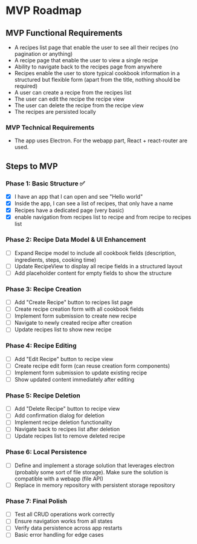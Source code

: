 # MVP Roadmap

## MVP Functional Requirements
- A recipes list page that enable the user to see all their recipes (no pagination or anything)
- A recipe page that enable the user to view a single recipe
- Ability to navigate back to the recipes page from anywhere
- Recipes enable the user to store typical cookbook information in a structured but flexible form (apart from the title, nothing should be required)
- A user can create a recipe from the recipes list
- The user can edit the recipe the recipe view
- The user can delete the recipe from the recipe view
- The recipes are persisted locally
### MVP Technical Requirements
- The app uses Electron. For the webapp part, React + react-router are used.

## Steps to MVP

### Phase 1: Basic Structure ✅
- [x] I have an app that I can open and see "Hello world"
- [x] Inside the app, I can see a list of recipes, that only have a name
- [x] Recipes have a dedicated page (very basic)
- [x] enable navigation from recipes list to recipe and from recipe to recipes list

### Phase 2: Recipe Data Model & UI Enhancement
- [ ] Expand Recipe model to include all cookbook fields (description, ingredients, steps, cooking time)
- [ ] Update RecipeView to display all recipe fields in a structured layout
- [ ] Add placeholder content for empty fields to show the structure

### Phase 3: Recipe Creation
- [ ] Add "Create Recipe" button to recipes list page
- [ ] Create recipe creation form with all cookbook fields
- [ ] Implement form submission to create new recipe
- [ ] Navigate to newly created recipe after creation
- [ ] Update recipes list to show new recipe

### Phase 4: Recipe Editing
- [ ] Add "Edit Recipe" button to recipe view
- [ ] Create recipe edit form (can reuse creation form components)
- [ ] Implement form submission to update existing recipe
- [ ] Show updated content immediately after editing

### Phase 5: Recipe Deletion
- [ ] Add "Delete Recipe" button to recipe view
- [ ] Add confirmation dialog for deletion
- [ ] Implement recipe deletion functionality
- [ ] Navigate back to recipes list after deletion
- [ ] Update recipes list to remove deleted recipe

### Phase 6: Local Persistence
- [ ] Define and implement a storage solution that leverages electron (probably some sort of file storage). Make sure the solution is compatible with a webapp (file API)
- [ ] Replace in memory repository with persistent storage repository

### Phase 7: Final Polish
- [ ] Test all CRUD operations work correctly
- [ ] Ensure navigation works from all states
- [ ] Verify data persistence across app restarts
- [ ] Basic error handling for edge cases
